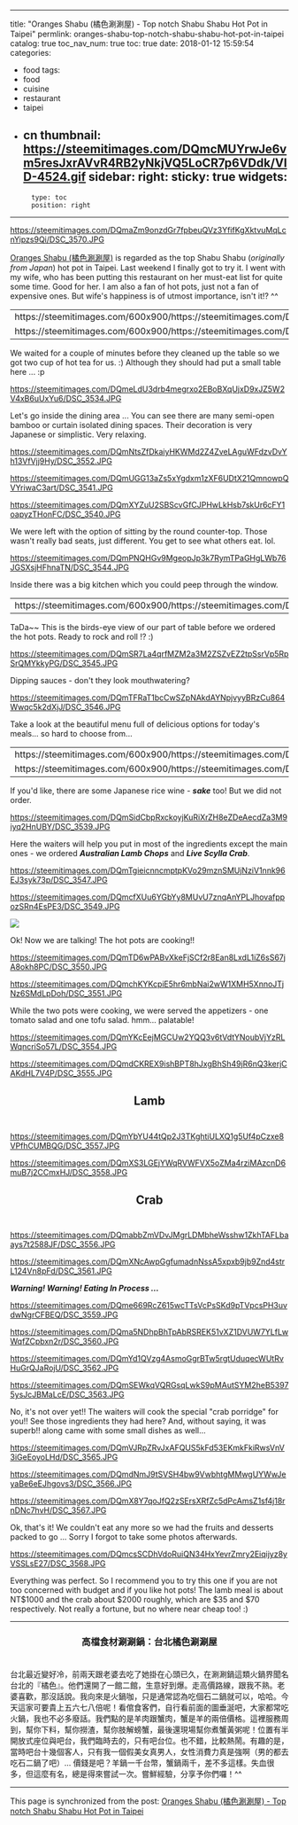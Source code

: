 
---
title: "Oranges Shabu (橘色涮涮屋) - Top notch Shabu Shabu Hot Pot in Taipei"
permlink: oranges-shabu-top-notch-shabu-shabu-hot-pot-in-taipei
catalog: true
toc_nav_num: true
toc: true
date: 2018-01-12 15:59:54
categories:
- food
tags:
- food
- cuisine
- restaurant
- taipei
- cn
thumbnail: https://steemitimages.com/DQmcMUYrwJe6vm5resJxrAVvR4RB2yNkjVQ5LoCR7p6VDdk/VID-4524.gif
sidebar:
    right:
        sticky: true
widgets:
    -
        type: toc
        position: right
---


https://steemitimages.com/DQmaZm9onzdGr7fpbeuQVz3YfifKgXktvuMqLcnYipzs9Qi/DSC_3570.JPG

[Oranges Shabu (橘色涮涮屋)](http://www.orangeshabu.com.tw/page01.asp) is regarded as the top Shabu Shabu (*originally from Japan*) hot pot in Taipei. Last weekend I finally got to try it. I went with my wife, who has been putting this restaurant on her must-eat list for quite some time. Good for her. I am also a fan of hot pots, just not a fan of expensive ones. But wife's happiness is of utmost importance, isn't it!? ^^

<table><tr>
<td>https://steemitimages.com/600x900/https://steemitimages.com/DQmRExHKrH5ZAUqV1Y1ZyrFkFh93sGhibvs7ZhYYXGQqsHV/DSC_3569.JPG</td>
<td>https://steemitimages.com/600x900/https://steemitimages.com/DQmTc7oyJjWj4gpZoaz7zc1qE3tzPPScieFmawAyqChzzqV/DSC_3533.JPG</td>
</tr><tr>
<td>https://steemitimages.com/600x900/https://steemitimages.com/DQmXye95Nucom9UFjTtGrMYhxGhqKwh9pWzeg3hQqajfdny/DSC_3532.JPG</td>
<td>https://steemitimages.com/600x900/https://steemitimages.com/DQmaEwUSBRScbM6LjHjsckHoRD9nMJ674KYDJEkbk2N2Qcf/DSC_3531.JPG</td>
</tr></table>

We waited for a couple of minutes before they cleaned up the table so we got two cup of hot tea for us. :) Although they should had put a small table here ... :p

https://steemitimages.com/DQmeLdU3drb4megrxo2EBoBXqUjxD9xJZ5W2V4xB6uUxYu6/DSC_3534.JPG

Let's go inside the dining area ... You can see there are many semi-open bamboo or curtain isolated dining spaces. Their decoration is very Japanese or simplistic. Very relaxing.

https://steemitimages.com/DQmNtsZfDkaiyHKWMd2Z4ZveLAguWFdzvDvYh13VfVjj9Hy/DSC_3552.JPG

https://steemitimages.com/DQmUGG13aZs5xYgdxm1zXF6UDtX21QmnowpQVYriwaC3art/DSC_3541.JPG

https://steemitimages.com/DQmXYZuU2SBScvGfCJPHwLkHsb7skUr6cFY1oapyzTHonFC/DSC_3540.JPG

We were left with the option of sitting by the round counter-top. Those wasn't really bad seats, just different. You get to see what others eat. lol.

https://steemitimages.com/DQmPNQHGv9MgeopJp3k7RymTPaGHgLWb76JGSXsjHFhnaTN/DSC_3544.JPG

Inside there was a big kitchen which you could peep through the window.

<table><tr>
<td>https://steemitimages.com/600x900/https://steemitimages.com/DQmd16ms5xW91J4dE2UMWbPtyfdJuq7cgXmwAkMqRQ4tmYg/DSC_3543.JPG</td>
<td>https://steemitimages.com/600x900/https://steemitimages.com/DQmZtBX55XeFEevZ6TZ1XAYyJ1S7AY7Hx1fRavXNdaDnuXq/DSC_3553.JPG</td>
</tr></table>

TaDa~~ This is the birds-eye view of our part of table before we ordered the hot pots. Ready to rock and roll !?  :)

https://steemitimages.com/DQmSR7La4qrfMZM2a3M2ZSZvEZ2tpSsrVp5RpSrQMYkkyPG/DSC_3545.JPG

Dipping sauces - don't they look mouthwatering? 

https://steemitimages.com/DQmTFRaT1bcCwSZpNAkdAYNpjvyyBRzCu864Wwqc5k2dXjJ/DSC_3546.JPG

Take a look at the beautiful menu full of delicious options for today's meals... so hard to choose from... 
<table><tr>
<td>https://steemitimages.com/600x900/https://steemitimages.com/DQmZbxwB6szBe7cLLTPt7pyEKmQf87zkhyUjyiMdqmSv7vt/DSC_3535.JPG</td>
<td>https://steemitimages.com/600x900/https://steemitimages.com/DQmVwYEvP9Md2KFmY7bk7Hke81SEBhxodiFLPGJMWZa1S58/DSC_3536.JPG</td>
</tr><tr>
<td>https://steemitimages.com/600x900/https://steemitimages.com/DQmfLEwAvTTwn355vH5KyT1paCyPUnzgL1N7XShjRe6LoNj/DSC_3537.JPG</td>
<td>https://steemitimages.com/600x900/https://steemitimages.com/DQmf27Y7KiTuGTEtVeiJpyVaEDK93nSSjWd7TRJfCY6hyCu/DSC_3538.JPG</td>
</tr></table>

If you'd like, there are some Japanese rice wine - ***sake*** too! But we did not order.

https://steemitimages.com/DQmSidCbpRxckoyjKuRiXrZH8eZDeAecdZa3M9iyq2HnUBY/DSC_3539.JPG

Here the waiters will help you put in most of the ingredients except the main ones - we ordered ***Australian Lamb Chops*** and ***Live Scylla Crab***.  

https://steemitimages.com/DQmTgieicnncmptpKVo29mznSMUjNziV1nnk96EJ3syk73p/DSC_3547.JPG

https://steemitimages.com/DQmcfXUu6YGbYy8MUvU7znqAnYPLJhovafppozSRn4EsPE3/DSC_3549.JPG

![](https://steemitimages.com/DQmcMUYrwJe6vm5resJxrAVvR4RB2yNkjVQ5LoCR7p6VDdk/VID-4524.gif)

Ok! Now we are talking! The hot pots are cooking!!

https://steemitimages.com/DQmTD6wPABvXkeFjSCf2r8Ean8LxdL1iZ6sS67jA8okh8PC/DSC_3550.JPG

https://steemitimages.com/DQmchKYKcpiE5hr6mbNai2wW1XMH5XnnoJTjNz6SMdLpDoh/DSC_3551.JPG

While the two pots were cooking, we were served the appetizers - one tomato salad and one tofu salad. hmm... palatable!

https://steemitimages.com/DQmYKcEejMGCUw2YQQ3v6tVdtYNoubVjYzRLWqncriSo57L/DSC_3554.JPG

https://steemitimages.com/DQmdCKREX9ishBPT8hJxgBhSh49jR6nQ3kerjCAKdHL7V4P/DSC_3555.JPG

## <center>Lamb</center><br>

https://steemitimages.com/DQmYbYU44tQp2J3TKghtiULXQ1g5Uf4pCzxe8VPfhCUMBQG/DSC_3557.JPG

https://steemitimages.com/DQmXS3LGEjYWqRVWFVX5oZMa4rziMAzcnD6muB7j2CCmxHJ/DSC_3558.JPG

## <center>Crab</center><br>

https://steemitimages.com/DQmabbZmVDvJMgrLDMbheWsshw1ZkhTAFLbaays7t2588JF/DSC_3556.JPG

https://steemitimages.com/DQmXNcAwpGgfumadnNssA5xpxb9jb9Znd4strL124Vn8pFd/DSC_3561.JPG

***Warning! Warning! Eating In Process ...***

https://steemitimages.com/DQme669RcZ615wcTTsVcPsSKd9pTVpcsPH3uvdwNgrCFBEQ/DSC_3559.JPG

https://steemitimages.com/DQma5NDhpBhTpAbRSREK51vXZ1DVUW7YLfLwWqfZCpbxn2r/DSC_3560.JPG

https://steemitimages.com/DQmYd1QVzg4AsmoGgrBTw5rgtUduqecWUtRvHuGrQJaRojU/DSC_3562.JPG

https://steemitimages.com/DQmSEWkqVQRGsqLwkS9pMAutSYM2heB53975ysJcJBMaLcE/DSC_3563.JPG

No, it's not over yet!! The waiters will cook the special "crab porridge" for you!! See those ingredients they had here? And, without saying, it was superb!! along came with some small dishes as well...

https://steemitimages.com/DQmVJRpZRvJxAFQUS5kFd53EKmkFkiRwsVnV3iGeEoyoLHd/DSC_3565.JPG

https://steemitimages.com/DQmdNmJ9tSVSH4bw9VwbhtgMMwgUYWwJeyaBe6eEJhgovs3/DSC_3566.JPG

https://steemitimages.com/DQmX8Y7qoJfQ2zSErsXRfZc5dPcAmsZ1sf4j18rnDNc7hvH/DSC_3567.JPG

Ok, that's it! We couldn't eat any more so we had the fruits and desserts packed to go ... Sorry I forgot to take some photos afterwards. 

https://steemitimages.com/DQmcsSCDhVdoRuiQN34HxYevrZmry2Eiqijyz8yVSSLsE27/DSC_3568.JPG

Everything was perfect. So I recommend you to try this one if you are not too concerned with budget and if you like hot pots! The lamb meal is about NT$1000 and the crab about $2000 roughly, which are $35 and $70 respectively. Not really a fortune, but no where near cheap too! :)

******
### <center>高檔食材涮涮鍋：台北橘色涮涮屋</center><br>

台北最近變好冷，前兩天跟老婆去吃了她掛在心頭已久，在涮涮鍋這類火鍋界聞名台北的『橘色』。他們還開了一館二館，生意好到爆。走高價路線，跟我不熟。老婆喜歡，那沒話說。我向來是火鍋咖，只是通常認為吃個石二鍋就可以，哈哈。今天這家可要貴上五六七八倍呢！看倌食客們，自行看前面的圖垂涎吧，大家都常吃火鍋，我也不必多廢話。我們點的是羊肉跟蟹肉，蟹是羊的兩倍價格。這裡服務周到，幫你下料，幫你撈渣，幫你肢解螃蟹，最後還現場幫你煮蟹黃粥呢！位置有半開放式座位與吧台，我們臨時去的，只有吧台位。也不錯，比較熱鬧。有趣的是，當時吧台十幾個客人，只有我一個假美女真男人，女性消費力真是強啊（男的都去吃石二鍋了吧）... 價錢是吧？羊鍋一千台幣，蟹鍋兩千，差不多這樣。失血很多，但這麼有名，總是得來嘗試一次。嘗鮮經驗，分享予你們囉！^^

- - -

This page is synchronized from the post: [Oranges Shabu (橘色涮涮屋) - Top notch Shabu Shabu Hot Pot in Taipei](https://steemit.com/@deanliu/oranges-shabu-top-notch-shabu-shabu-hot-pot-in-taipei)
